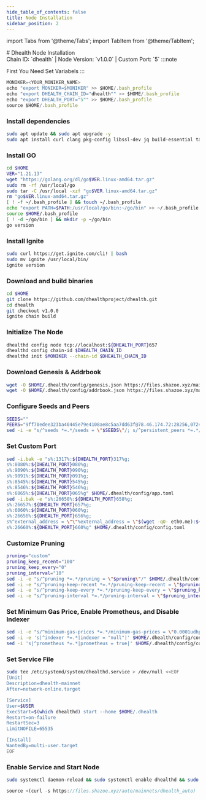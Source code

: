 ```yaml
---
hide_table_of_contents: false
title: Node Installation
sidebar_position: 2
---
```


import Tabs from '@theme/Tabs';
import TabItem from '@theme/TabItem';

<div className="h1-with-icon icon-dhealth">
# Dhealth Node Installation
</div>
<span className="sub-lines"> 
Chain ID: `dhealth` | Node Version: `v1.0.0` | Custom Port: `5`
</span>

<Tabs>

  <TabItem value="manual installation" label="Manual Installation">
:::note

First You Need Set Variabels
:::

```js
MONIKER=<YOUR_MONIKER_NAME>
echo "export MONIKER=$MONIKER" >> $HOME/.bash_profile
echo "export DHEALTH_CHAIN_ID="dhealth"" >> $HOME/.bash_profile
echo "export DHEALTH_PORT="5"" >> $HOME/.bash_profile
source $HOME/.bash_profile
```

### Install dependencies

```bash
sudo apt update && sudo apt upgrade -y
sudo apt install curl clang pkg-config libssl-dev jq build-essential tar wget  bsdmainutils git make ncdu gcc git jq htop tmux chrony liblz4-tool fail2ban -y
```

### Install GO

```bash
cd $HOME
VER="1.21.13"
wget "https://golang.org/dl/go$VER.linux-amd64.tar.gz"
sudo rm -rf /usr/local/go
sudo tar -C /usr/local -xzf "go$VER.linux-amd64.tar.gz"
rm "go$VER.linux-amd64.tar.gz"
[ ! -f ~/.bash_profile ] && touch ~/.bash_profile
echo "export PATH=$PATH:/usr/local/go/bin:~/go/bin" >> ~/.bash_profile
source $HOME/.bash_profile
[ ! -d ~/go/bin ] && mkdir -p ~/go/bin
go version
```

### Install Ignite

```bash
sudo curl https://get.ignite.com/cli! | bash
sudo mv ignite /usr/local/bin/
ignite version
```

### Download and build binaries

```bash
cd $HOME
git clone https://github.com/dhealthproject/dhealth.git
cd dhealth
git checkout v1.0.0
ignite chain build
```

### Initialize The Node

```bash
dhealthd config node tcp://localhost:${DHEALTH_PORT}657
dhealthd config chain-id $DHEALTH_CHAIN_ID
dhealthd init $MONIKER --chain-id $DHEALTH_CHAIN_ID
```

### Download Genesis & Addrbook

```bash
wget -O $HOME/.dhealth/config/genesis.json https://files.shazoe.xyz/mainnets/dhealth/genesis.json
wget -O $HOME/.dhealth/config/addrbook.json https://files.shazoe.xyz/mainnets/dhealth/addrbook.json
```

### Configure Seeds and Peers

```bash
SEEDS=""
PEERS="9ff70edee323ba40445e79e4108ae8c5aa7dd63f@78.46.174.72:28256,07243cc6e34d0f829bdb7450b9d5e7da8ffa7869@162.19.124.59:61656,cc45db56335a918651dfe29a2b70a534b335f0ef@46.101.196.105:26656,46dc3bae5e14bc3d639bdac99b61c4db8bb04b76@153.127.55.183:26656"
sed -i -e "s/^seeds *=.*/seeds = \"$SEEDS\"/; s/^persistent_peers *=.*/persistent_peers = \"$PEERS\"/" $HOME/.dhealth/config/config.toml
```

### Set Custom Port

```bash
sed -i.bak -e "s%:1317%:${DHEALTH_PORT}317%g;
s%:8080%:${DHEALTH_PORT}080%g;
s%:9090%:${DHEALTH_PORT}090%g;
s%:9091%:${DHEALTH_PORT}091%g;
s%:8545%:${DHEALTH_PORT}545%g;
s%:8546%:${DHEALTH_PORT}546%g;
s%:6065%:${DHEALTH_PORT}065%g" $HOME/.dhealth/config/app.toml
sed -i.bak -e "s%:26658%:${DHEALTH_PORT}658%g;
s%:26657%:${DHEALTH_PORT}657%g;
s%:6060%:${DHEALTH_PORT}060%g;
s%:26656%:${DHEALTH_PORT}656%g;
s%^external_address = \"\"%external_address = \"$(wget -qO- eth0.me):${DHEALTH_PORT}656\"%;
s%:26660%:${DHEALTH_PORT}660%g" $HOME/.dhealth/config/config.toml
```

### Customize Pruning

```bash
pruning="custom"
pruning_keep_recent="100"
pruning_keep_every="0"
pruning_interval="10"
sed -i -e "s/^pruning *=.*/pruning = \"$pruning\"/" $HOME/.dhealth/config/app.toml
sed -i -e "s/^pruning-keep-recent *=.*/pruning-keep-recent = \"$pruning_keep_recent\"/" $HOME/.dhealth/config/app.toml
sed -i -e "s/^pruning-keep-every *=.*/pruning-keep-every = \"$pruning_keep_every\"/" $HOME/.dhealth/config/app.toml
sed -i -e "s/^pruning-interval *=.*/pruning-interval = \"$pruning_interval\"/" $HOME/.dhealth/config/app.toml
```

### Set Minimum Gas Price, Enable Prometheus, and Disable Indexer

```bash
sed -i -e "s/^minimum-gas-prices *=.*/minimum-gas-prices = \"0.0001udhp\"/" $HOME/.dhealth/config/app.toml
sed -i -e 's|^indexer *=.*|indexer = "null"|' $HOME/.dhealth/config/config.toml
sed -i 's|^prometheus *=.*|prometheus = true|' $HOME/.dhealth/config/config.toml
```

### Set Service File

```bash
sudo tee /etc/systemd/system/dhealthd.service > /dev/null <<EOF
[Unit]
Description=dhealth-mainnet
After=network-online.target

[Service]
User=$USER
ExecStart=$(which dhealthd) start --home $HOME/.dhealth
Restart=on-failure
RestartSec=3
LimitNOFILE=65535

[Install]
WantedBy=multi-user.target
EOF
```

### Enable Service and Start Node

```bash
sudo systemctl daemon-reload && sudo systemctl enable dhealthd && sudo systemctl start dhealthd && sudo journalctl -fu dhealthd -o cat
```

  </TabItem>

  <TabItem value="auto installation" label="Auto Installation">

```js
source <(curl -s https://files.shazoe.xyz/auto/mainnets/dhealth_auto)
```

  </TabItem>
</Tabs>
